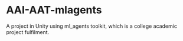 # AAI-AAT-mlagents
A project in Unity using ml_agents toolkit, which is a college academic project fulfilment.
